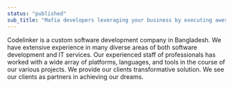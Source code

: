 ```yaml
---
status: "published"
sub_title: "Mafia developers leveraging your business by executing awesome technologies."
---
```


Codelinker is a custom software development 
company in Bangladesh. We have extensive 
experience in many diverse areas of both 
software development and IT services. Our 
experienced staff of professionals has worked 
with a wide array of platforms, languages, 
and tools in the course of our various projects. 
We provide our clients transformative solution. 
We see our clients as partners in achieving 
our dreams.
